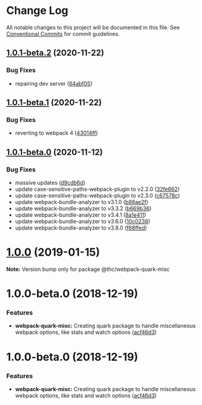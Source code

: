 # Change Log

All notable changes to this project will be documented in this file.
See [Conventional Commits](https://conventionalcommits.org) for commit guidelines.

## [1.0.1-beta.2](https://github.com/thc-tools/webpack-laboratory/compare/@thc/webpack-quark-misc@1.0.1-beta.1...@thc/webpack-quark-misc@1.0.1-beta.2) (2020-11-22)


### Bug Fixes

* repairing dev server ([64abf05](https://github.com/thc-tools/webpack-laboratory/commit/64abf05131ff7b5a7f01d42677b81d292f8da5a1))





## [1.0.1-beta.1](https://github.com/thc-tools/webpack-laboratory/compare/@thc/webpack-quark-misc@1.0.1-beta.0...@thc/webpack-quark-misc@1.0.1-beta.1) (2020-11-22)


### Bug Fixes

* reverting to webpack 4 ([43014ff](https://github.com/thc-tools/webpack-laboratory/commit/43014ff414974067a60abf7733fff2444f244dc5))





## [1.0.1-beta.0](https://github.com/thc-tools/webpack-laboratory/compare/@thc/webpack-quark-misc@1.0.0...@thc/webpack-quark-misc@1.0.1-beta.0) (2020-11-12)


### Bug Fixes

* massive updates ([d9cdb6d](https://github.com/thc-tools/webpack-laboratory/commit/d9cdb6de2947dca6e215f3d5150b44176117fdeb))
* update case-sensitive-paths-webpack-plugin to v2.2.0 ([32fe662](https://github.com/thc-tools/webpack-laboratory/commit/32fe66270f0dba2d9370a79e693a898e191e79ed))
* update case-sensitive-paths-webpack-plugin to v2.3.0 ([c67578c](https://github.com/thc-tools/webpack-laboratory/commit/c67578c655322f2e13a93d2ebd57da42bf4458fc))
* update webpack-bundle-analyzer to v3.1.0 ([b88ae2f](https://github.com/thc-tools/webpack-laboratory/commit/b88ae2fa323ec2b609688e386fa1033e99d09c40))
* update webpack-bundle-analyzer to v3.3.2 ([b669b36](https://github.com/thc-tools/webpack-laboratory/commit/b669b3678b9374e54c5bdbaaa2ae6341bf235520))
* update webpack-bundle-analyzer to v3.4.1 ([8a1e411](https://github.com/thc-tools/webpack-laboratory/commit/8a1e41185ab4acde1e651cdb0fddd675d2be1254))
* update webpack-bundle-analyzer to v3.6.0 ([10c0238](https://github.com/thc-tools/webpack-laboratory/commit/10c0238ea90d6d27f117226e83db251b09d67937))
* update webpack-bundle-analyzer to v3.8.0 ([f68ffed](https://github.com/thc-tools/webpack-laboratory/commit/f68ffedfc221912c70293917bbb73e7665edab06))





# [1.0.0](https://github.com/thc-tools/webpack-laboratory/compare/@thc/webpack-quark-misc@1.0.0-beta.0...@thc/webpack-quark-misc@1.0.0) (2019-01-15)

**Note:** Version bump only for package @thc/webpack-quark-misc






# 1.0.0-beta.0 (2018-12-19)


### Features

* **webpack-quark-misc:** Creating quark package to handle miscellaneous webpack options, like stats and watch options ([acf46d3](https://github.com/thc-tools/webpack-laboratory/commit/acf46d3))





# 1.0.0-beta.0 (2018-12-19)


### Features

* **webpack-quark-misc:** Creating quark package to handle miscellaneous webpack options, like stats and watch options ([acf46d3](https://github.com/thc-tools/webpack-laboratory/commit/acf46d3))
